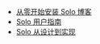 * [从零开始安装 Solo 博客](https://hacpai.com/article/1565021959471)
* [Solo 用户指南](https://hacpai.com/article/1492881378588)
* [Solo 从设计到实现](https://hacpai.com/article/1537690756242)
